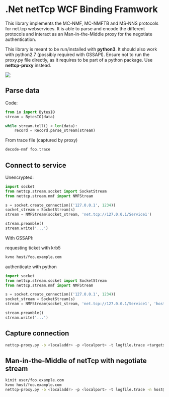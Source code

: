 .Net netTcp WCF Binding Framwork
================================

This library implements the MC-NMF, MC-NMFTB and MS-NNS protocols for net.tcp
webservices. It is able to parse and encode the different protocols and interact
as an Man-in-the-Middle proxy for the negotiate authentication.

This library is meant to be run/installed with **python3**. It should also work with python2.7
(possibly required with GSSAPI). Ensure not to run the proxy.py file directly, as it requires
to be part of a python package. Use **nettcp-proxy** instead.

<a href="https://asciinema.org/a/71sbvkyjpr0jpmznk36u3ec9q" target="_blank">
<img src="https://asciinema.org/a/71sbvkyjpr0jpmznk36u3ec9q.png" />
</a>

Parse data
----------

Code:

```python
from io import BytesIO
stream = BytesIO(data)

while stream.tell() < len(data):
    record = Record.parse_stream(stream)
```

From trace file (captured by proxy)
```bash
decode-nmf foo.trace
```

Connect to service
------------------

Unencrypted:
```python
import socket
from nettcp.stream.socket import SocketStream
from nettcp.stream.nmf import NMFStream

s = socket.create_connection(('127.0.0.1', 1234))
socket_stream = SocketStream(s)
stream = NMFStream(socket_stream, 'net.tcp://127.0.0.1/Service1')

stream.preamble()
stream.write('...')
```

With GSSAPI:

requesting ticket with krb5
```bash
kvno host/foo.example.com
```

authenticate with python
```python
import socket
from nettcp.stream.socket import SocketStream
from nettcp.stream.nmf import NMFStream

s = socket.create_connection(('127.0.0.1', 1234))
socket_stream = SocketStream(s)
stream = NMFStream(socket_stream, 'net.tcp://127.0.0.1/Service1', 'host@foo.example.com')

stream.preamble()
stream.write('...')
```


Capture connection
------------------

```bash
nettcp-proxy.py -b <localaddr> -p <localport> -t logfile.trace <targetserver> <targetport>
```

Man-in-the-Middle of netTcp with negotiate stream
-------------------------------------------------

```bash
kinit user/foo.example.com
kvno host/foo.example.com
nettcp-proxy.py -b <localaddr> -p <localport> -t logfile.trace -n host@foo.example.com <targetserver> <targetport>
```
